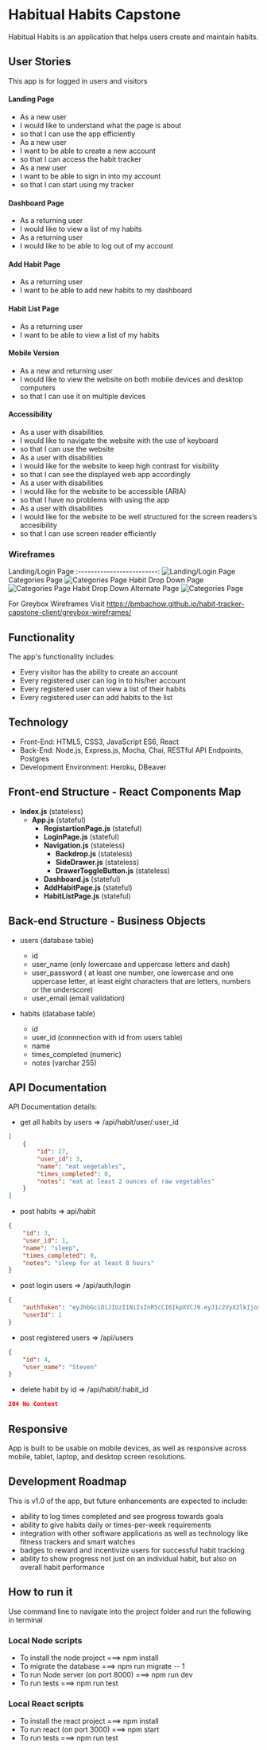 # Habitual Habits Capstone

Habitual Habits is an application that helps users create and maintain habits.

<!-- ## Working Prototype (to do later)
You can access a working prototype of the React app here: https://habit-tracker-capstone-client.vercel.app/ and Node app here: https://your-app-server.herokuapp.com/ -->


## User Stories
This app is for logged in users and visitors

#### Landing Page
* As a new user 
* I would like to understand what the page is about
* so that I can use the app efficiently 
* As a new user 
* I want to be able to create a new account
* so that I can access the habit tracker
* As a new user 
* I want to be able to sign in into my account
* so that I can start using my tracker

#### Dashboard Page
* As a returning user
* I would like to view a list of my habits
* As a returning user 
* I would like to be able to log out of my account

#### Add Habit Page
* As a returning user 
* I want to be able to add new habits to my dashboard

#### Habit List Page
* As a returning user
* I want to be able to view a list of my habits

#### Mobile Version
* As a new and returning user 
* I would like to view the website on both mobile devices and desktop computers
* so that I can use it on multiple devices

#### Accessibility
* As a user with disabilities 
* I would like to navigate the website with the use of keyboard
* so that I can use the website 
* As a user with disabilities 
* I would like for the website to keep high contrast for visibility
* so that I can see the displayed web app accordingly
* As a user with disabilities 
* I would like for the website to be accessible (ARIA)
* so that I have no problems with using the app
* As a user with disabilities 
* I would like for the website to be well structured for the screen readers’s accesibility
* so that I can use screen reader efficiently


### Wireframes
Landing/Login Page
:-------------------------:
![Landing/Login Page](/github-images/wireframes/landing-page.jpg)
Categories Page
![Categories Page](/github-images/wireframes/categories.jpg)
Habit Drop Down Page
![Categories Page](/github-images/wireframes/habit-drop-down.jpg)
Habit Drop Down Alternate Page
![Categories Page](/github-images/wireframes/habit-drop-down-2.jpg)

For Greybox Wireframes Visit https://bmbachow.github.io/habit-tracker-capstone-client/greybox-wireframes/

<!-- ## Screenshots (to do later)
Landing/Login Page
:-------------------------:
![Landing Page](/github-images/screenshots/login-page-screenshot.png)
Landing/Register Page
![Register Page](/github-images/screenshots/login-page-screenshot.png) -->

## Functionality
The app's functionality includes:
* Every visitor has the ability to create an account
* Every registered user can log in to his/her account 
* Every registered user can view a list of their habits
* Every registered user can add habits to the list

## Technology
* Front-End: HTML5, CSS3, JavaScript ES6, React
* Back-End: Node.js, Express.js, Mocha, Chai, RESTful API Endpoints, Postgres
* Development Environment: Heroku, DBeaver

## Front-end Structure - React Components Map
* __Index.js__ (stateless)
    * __App.js__ (stateful)
        * __RegistartionPage.js__ (stateful)
        * __LoginPage.js__ (stateful)
        * __Navigation.js__ (stateless)
            * __Backdrop.js__ (stateless) 
            * __SideDrawer.js__ (stateless)
            * __DrawerToggleButton.js__ (stateless)
        * __Dashboard.js__ (stateful)
        * __AddHabitPage.js__ (stateful) 
        * __HabitListPage.js__ (stateful) 

## Back-end Structure - Business Objects

* users (database table)
    * id 
    * user_name (only lowercase and uppercase letters and dash)
    * user_password ( at least one number, one lowercase and one uppercase letter, at least eight characters that are letters, numbers or the underscore)
    * user_email (email validation)

* habits (database table)
    * id 
    * user_id (connnection with id from users table)
    * name
    * times_completed (numeric)
    * notes (varchar 255)

## API Documentation
API Documentation details:
* get all habits by users => /api/habit/user/:user_id
```json
[
    {
        "id": 27,
        "user_id": 3,
        "name": "eat vegetables",
        "times_completed": 0,
        "notes": "eat at least 2 ounces of raw vegetables"
    }
]
```
* post habits => api/habit
```json
{
    "id": 3,
    "user_id": 1,
    "name": "sleep",
    "times_completed": 0,
    "notes": "sleep for at least 8 hours"
}
```
* post login users => /api/auth/login
```json
{
    "authToken": "eyJhbGciOiJIUzI1NiIsInR5cCI6IkpXVCJ9.eyJ1c2VyX2lkIjoxLCJpYXQiOjE2MDIxNzQzNTksInN1YiI6Ik1pY2hhZWwifQ.l6e9Wk39rLfqMdlo8R9nJJEYIDmptqiYOwvAvqrzjos",
    "userId": 1
}
```
* post registered users => /api/users
```json
{
    "id": 4,
    "user_name": "Steven"
}
```
* delete habit by id => /api/habit/:habit_id
```json
204 No Content
```

## Responsive
App is built to be usable on mobile devices, as well as responsive across mobile, tablet, laptop, and desktop screen resolutions.

## Development Roadmap
This is v1.0 of the app, but future enhancements are expected to include:
* ability to log times completed and see progress towards goals
* ability to give habits daily or times-per-week requirements
* integration with other software applications as well as technology like fitness trackers and smart watches
* badges to reward and incentivize users for successful habit tracking
* ability to show progress not just on an individual habit, but also on overall habit performance


## How to run it
Use command line to navigate into the project folder and run the following in terminal

### Local Node scripts 
* To install the node project ===> npm install
* To migrate the database ===> npm run migrate -- 1
* To run Node server (on port 8000) ===> npm run dev
* To run tests ===> npm run test

### Local React scripts
* To install the react project ===> npm install
* To run react (on port 3000) ===> npm start
* To run tests ===> npm run test